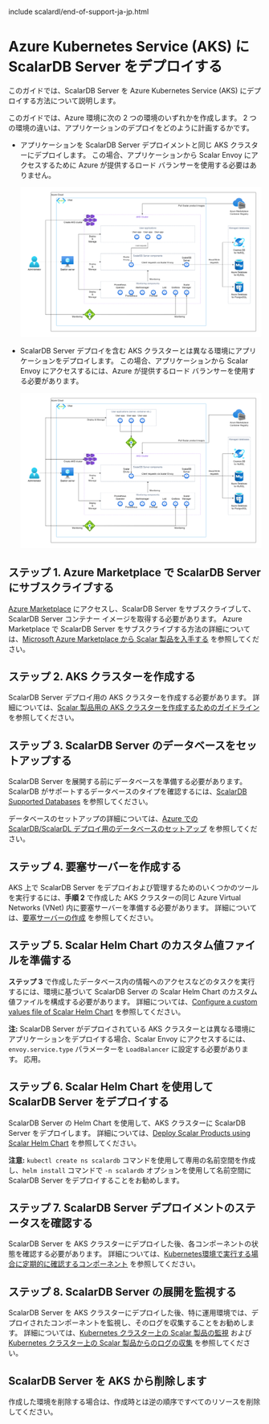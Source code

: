 include scalardl/end-of-support-ja-jp.html

# Azure Kubernetes Service (AKS) に ScalarDB Server をデプロイする

このガイドでは、ScalarDB Server を Azure Kubernetes Service (AKS) にデプロイする方法について説明します。

このガイドでは、Azure 環境に次の 2 つの環境のいずれかを作成します。 2 つの環境の違いは、アプリケーションのデプロイをどのように計画するかです。

* アプリケーションを ScalarDB Server デプロイメントと同じ AKS クラスターにデプロイします。 この場合、アプリケーションから Scalar Envoy にアクセスするために Azure が提供するロード バランサーを使用する必要はありません。
  
  ![image](./images/png/AKS_ScalarDB_Server_App_In_Cluster.drawio.png)  

* ScalarDB Server デプロイを含む AKS クラスターとは異なる環境にアプリケーションをデプロイします。 この場合、アプリケーションから Scalar Envoy にアクセスするには、Azure が提供するロード バランサーを使用する必要があります。

  ![image](./images/png/AKS_ScalarDB_Server_App_Out_Cluster.drawio.png)  

## ステップ 1. Azure Marketplace で ScalarDB Server にサブスクライブする

[Azure Marketplace](https://azuremarketplace.microsoft.com/en/marketplace/apps/scalarinc.scalardb) にアクセスし、ScalarDB Server をサブスクライブして、ScalarDB Server コンテナー イメージを取得する必要があります。 Azure Marketplace で ScalarDB Server をサブスクライブする方法の詳細については、[Microsoft Azure Marketplace から Scalar 製品を入手する](AzureMarketplaceGuide.md#microsoft-azure-marketplace-から-scalar-製品を入手する) を参照してください。

## ステップ 2. AKS クラスターを作成する

ScalarDB Server デプロイ用の AKS クラスターを作成する必要があります。 詳細については、[Scalar 製品用の AKS クラスターを作成するためのガイドライン](CreateAKSClusterForScalarProducts.md) を参照してください。

## ステップ 3. ScalarDB Server のデータベースをセットアップする

ScalarDB Server を展開する前にデータベースを準備する必要があります。 ScalarDB がサポートするデータベースのタイプを確認するには、[ScalarDB Supported Databases](https://github.com/scalar-labs/scalardb/blob/master/docs/scalardb-supported-databases.md) を参照してください。

データベースのセットアップの詳細については、[Azure での ScalarDB/ScalarDL デプロイ用のデータベースのセットアップ](SetupDatabaseForAzure.md) を参照してください。

## ステップ 4. 要塞サーバーを作成する

AKS 上で ScalarDB Server をデプロイおよび管理するためのいくつかのツールを実行するには、**手順 2** で作成した AKS クラスターの同じ Azure Virtual Networks (VNet) 内に要塞サーバーを準備する必要があります。 詳細については、[要塞サーバーの作成](CreateBastionServer.md) を参照してください。

## ステップ 5. Scalar Helm Chart のカスタム値ファイルを準備する

**ステップ 3** で作成したデータベース内の情報へのアクセスなどのタスクを実行するには、環境に基づいて ScalarDB Server の Scalar Helm Chart のカスタム値ファイルを構成する必要があります。 詳細については、[Configure a custom values file of Scalar Helm Chart](https://github.com/scalar-labs/helm-charts/blob/main/docs/configure-custom-values-file.md) を参照してください。

**注:** ScalarDB Server がデプロイされている AKS クラスターとは異なる環境にアプリケーションをデプロイする場合、Scalar Envoy にアクセスするには、`envoy.service.type` パラメーターを `LoadBalancer` に設定する必要があります。 応用。

## ステップ 6. Scalar Helm Chart を使用して ScalarDB Server をデプロイする

ScalarDB Server の Helm Chart を使用して、AKS クラスターに ScalarDB Server をデプロイします。 詳細については、[Deploy Scalar Products using Scalar Helm Chart](https://github.com/scalar-labs/helm-charts/blob/main/docs/how-to-deploy-scalar-products.md) を参照してください。

**注意:** `kubectl create ns scalardb` コマンドを使用して専用の名前空間を作成し、`helm install` コマンドで `-n scalardb` オプションを使用して名前空間に ScalarDB Server をデプロイすることをお勧めします。

## ステップ 7. ScalarDB Server デプロイメントのステータスを確認する

ScalarDB Server を AKS クラスターにデプロイした後、各コンポーネントの状態を確認する必要があります。 詳細については、[Kubernetes環境で実行する場合に定期的に確認するコンポーネント](RegularCheck.md) を参照してください。

## ステップ 8. ScalarDB Server の展開を監視する

ScalarDB Server を AKS クラスターにデプロイした後、特に運用環境では、デプロイされたコンポーネントを監視し、そのログを収集することをお勧めします。 詳細については、[Kubernetes クラスター上の Scalar 製品の監視](K8sMonitorGuide.md) および[Kubernetes クラスター上の Scalar 製品からのログの収集](K8sLogCollectionGuide.md) を参照してください。

## ScalarDB Server を AKS から削除します

作成した環境を削除する場合は、作成時とは逆の順序ですべてのリソースを削除してください。
